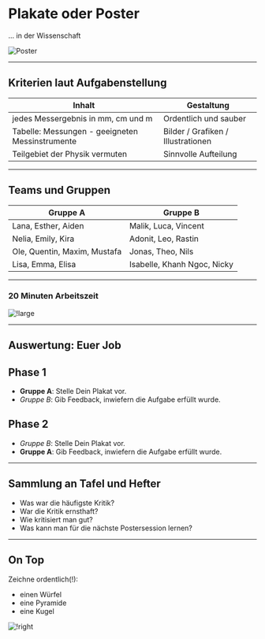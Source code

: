 # Plakate oder Poster

... in der Wissenschaft

![Poster](https://images.squarespace-cdn.com/content/v1/597e64c57131a5fd5f65b20b/1596265025910-X2QVXPVW1SGTX5Y4K7A6/UMBS%2BPoster%2B4-19-2016.jpg?format=2500w)

---

## Kriterien laut Aufgabenstellung

|Inhalt|Gestaltung|
|---|---|
|jedes Messergebnis in mm, cm und m |Ordentlich und sauber|
| Tabelle: Messungen - geeigneten Messinstrumente|Bilder / Grafiken / Illustrationen|
|Teilgebiet der Physik vermuten|Sinnvolle Aufteilung|

---

## Teams und Gruppen

|Gruppe A| Gruppe B|
|---|---|
|Lana, Esther, Aiden|Malik, Luca, Vincent|
|Nelia, Emily, Kira|Adonit, Leo, Rastin|
|Ole, Quentin, Maxim, Mustafa|Jonas, Theo, Nils|
|Lisa, Emma, Elisa|Isabelle, Khanh Ngoc, Nicky|


---

### 20 Minuten Arbeitszeit

![!large](https://static.vecteezy.com/system/resources/previews/008/895/734/original/work-in-progress-project-management-concept-team-with-gear-box-mechanism-and-loading-indicator-scale-vector.jpg)

---

## Auswertung: Euer Job

## Phase 1

- **Gruppe A**: Stelle Dein Plakat vor.
- *Gruppe B*: Gib Feedback, inwiefern die Aufgabe erfüllt wurde.

## Phase 2

- *Gruppe B*: Stelle Dein Plakat vor.
- **Gruppe A**: Gib Feedback, inwiefern die Aufgabe erfüllt wurde.

---

## Sammlung an Tafel und Hefter

- Was war die häufigste Kritik?
- War die Kritik ernsthaft?
- Wie kritisiert man gut?
- Was kann man für die nächste Postersession lernen?

---

## On Top

Zeichne ordentlich(!):

- einen Würfel
- eine Pyramide
- eine Kugel

![!right](https://www.solidpro.de/wp-content/uploads/skizze.jpg)
